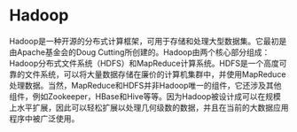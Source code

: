 # Hadoop

Hadoop是一种开源的分布式计算框架，可用于存储和处理大型数据集。它最初是由Apache基金会的Doug Cutting所创建的。Hadoop由两个核心部分组成：Hadoop分布式文件系统（HDFS）和MapReduce计算系统。HDFS是一个高度可靠的文件系统，可以将大量数据存储在廉价的计算机集群中，并使用MapReduce处理数据。当然，MapReduce和HDFS并非Hadoop唯一的组件，它还涉及其他组件，例如Zookeeper，HBase和Hive等等。因为Hadoop被设计成可以在规模上水平扩展，因此可以轻松扩展以处理几何级数的数据，并且在当前的大数据应用程序中被广泛使用。